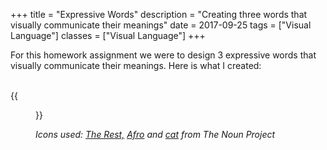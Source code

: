 +++
title = "Expressive Words"
description = "Creating three words that visually communicate their meanings"
date = 2017-09-25
tags = ["Visual Language"]
classes = ["Visual Language"]
+++

For this homework assignment we were to design 3 expressive words that visually communicate their meanings.  Here is what I created:
<br/>
<br/>

{{<figure src="/blog/images/visual_language/ExpressiveWords.png" alt="Expressive Words">}}

*Icons used: [The Rest,](https://thenounproject.com/search/?q=lie&i=343799)
[Afro](https://thenounproject.com/search/?q=afro&i=1016695) and [cat](https://thenounproject.com/search/?q=cat&i=937159) from The Noun Project*


